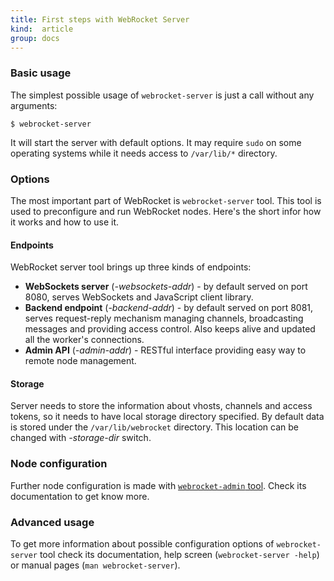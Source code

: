 ```yaml
---
title: First steps with WebRocket Server
kind:  article
group: docs
---
```


### Basic usage

The simplest possible usage of `webrocket-server` is just a call without
any arguments:

    $ webrocket-server
    
It will start the server with default options. It may require `sudo` on 
some operating systems while it needs access to `/var/lib/*` directory.

### Options

The most important part of WebRocket is `webrocket-server` tool. This
tool is used to preconfigure and run WebRocket nodes. Here's the short
infor how it works and how to use it.

#### Endpoints

WebRocket server tool brings up three kinds of endpoints:

* **WebSockets server** (_-websockets-addr_) - by default served on port
  8080, serves WebSockets and JavaScript client library.
* **Backend endpoint** (_-backend-addr_) - by default served on port 8081, 
  serves request-reply mechanism managing channels, broadcasting messages 
  and providing access  control. Also keeps alive and updated all the worker's
  connections.
* **Admin API** (_-admin-addr_) - RESTful interface providing easy way to 
  remote node management.

#### Storage

Server needs to store the information about vhosts, channels and access 
tokens, so it needs to have local storage directory specified. By default
data is stored under the `/var/lib/webrocket` directory. This location
can be changed with _-storage-dir_ switch.

### Node configuration

Further node configuration is made with [`webrocket-admin` tool](/docs/admin/).
Check its documentation to get know more.

### Advanced usage

To get more information about possible configuration options of `webrocket-server`
tool check its documentation, help screen (`webrocket-server -help`) or manual
pages (`man webrocket-server`).

